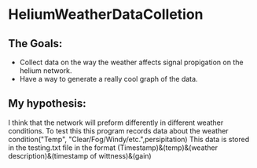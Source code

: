 # HeliumWeatherDataColletion

## The Goals:
-  Collect data on the way the weather affects signal propigation on the helium network.
-  Have a way to generate a really cool graph of the data.

## My hypothesis:
I think that the network will preform differently in different weather conditions. To test this this program records data about the weather condition("Temp", "Clear/Fog/Windy/etc.",persipitation)
This data is stored in the testing.txt file in the format
(Timestamp)&(temp)&(weather description)&(timestamp of wittness)&(gain)




 

